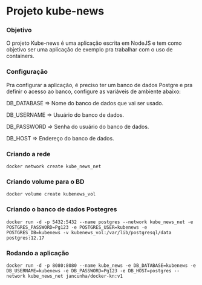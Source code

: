 # Projeto kube-news

### Objetivo
O projeto Kube-news é uma aplicação escrita em NodeJS e tem como objetivo ser uma aplicação de exemplo pra trabalhar com o uso de containers.

### Configuração
Pra configurar a aplicação, é preciso ter um banco de dados Postgre e pra definir o acesso ao banco, configure as variáveis de ambiente abaixo:

DB_DATABASE => Nome do banco de dados que vai ser usado.

DB_USERNAME => Usuário do banco de dados.

DB_PASSWORD => Senha do usuário do banco de dados.

DB_HOST => Endereço do banco de dados.

### Criando a rede
```
docker network create kube_news_net
```
### Criando volume para o BD
```
docker volume create kubenews_vol
```

### Criando o banco de dados Postegres
```
docker run -d -p 5432:5432 --name postgres --network kube_news_net -e POSTGRES_PASSWORD=Pg123 -e POSTGRES_USER=kubenews -e POSTGRES_DB=kubenews -v kubenews_vol:/var/lib/postgresql/data postgres:12.17
```
### Rodando a aplicação 
```
docker run -d -p 8080:8080 --name kube_news -e DB_DATABASE=kubenews -e DB_USERNAME=kubenews -e DB_PASSWORD=Pg123 -e DB_HOST=postgres --network kube_news_net jancunha/docker-kn:v1
```
